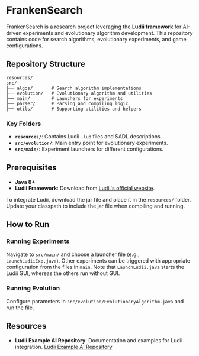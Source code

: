 # FrankenSearch

FrankenSearch is a research project leveraging the **Ludii framework** for AI-driven experiments and evolutionary algorithm development. This repository contains code for search algorithms, evolutionary experiments, and game configurations.

## Repository Structure

```
resources/
src/
├── algos/       # Search algorithm implementations
├── evolution/   # Evolutionary algorithm and utilities
├── main/        # Launchers for experiments
├── parser/      # Parsing and compiling logic
├── utils/       # Supporting utilities and helpers
```

### Key Folders
- **`resources/`**: Contains Ludii `.lud` files and SADL descriptions.
- **`src/evolution/`**: Main entry point for evolutionary experiments.
- **`src/main/`**: Experiment launchers for different configurations.

## Prerequisites

- **Java 8+**
- **Ludii Framework**: Download from [Ludii's official website](https://ludiigames.org/).

To integrate Ludii, download the jar file and place it in the `resources/` folder. Update your classpath to include the jar file when compiling and running.

## How to Run

### Running Experiments
Navigate to `src/main/` and choose a launcher file (e.g., `LaunchLudiiExp.java`). Other experiments can be triggered with appropriate configuration from the files in `main`. Note that `LaunchLudii.java` starts the Ludii GUI, whereas the others run without GUI.

### Running Evolution
Configure parameters in `src/evolution/EvolutionaryAlgorithm.java` and run the file.

## Resources
- **Ludii Example AI Repository**: Documentation and examples for Ludii integration. [Ludii Example AI Repository](https://github.com/Ludeme/LudiiExampleAI)